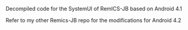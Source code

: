 Decompiled code for the SystemUI of RemICS-JB based on Android 4.1

Refer to my other Remics-JB repo for the modifications for Android 4.2
